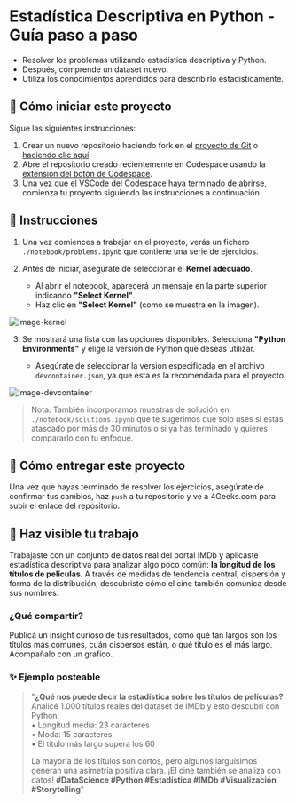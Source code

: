 <!--hide-->
# Estadística Descriptiva en Python - Guía paso a paso
<!--endhide-->

- Resolver los problemas utilizando estadística descriptiva y Python.
- Después, comprende un dataset nuevo.
- Utiliza los conocimientos aprendidos para describirlo estadísticamente.

## 🌱 Cómo iniciar este proyecto

Sigue las siguientes instrucciones:

1. Crear un nuevo repositorio haciendo fork en el [proyecto de Git](https://github.com/4GeeksAcademy/descriptive-statistics-exercises-project-with-python) o [haciendo clic aquí](https://github.com/4GeeksAcademy/descriptive-statistics-exercises-project-with-python/fork).
2. Abre el repositorio creado recientemente en Codespace usando la [extensión del botón de Codespace](https://docs.github.com/en/codespaces/developing-in-codespaces/creating-a-codespace-for-a-repository#creating-a-codespace-for-a-repository).
3. Una vez que el VSCode del Codespace haya terminado de abrirse, comienza tu proyecto siguiendo las instrucciones a continuación.

## 📝 Instrucciones

1. Una vez comiences a trabajar en el proyecto, verás un fichero `./notebook/problems.ipynb` que contiene una serie de ejercicios.

2. Antes de iniciar, asegúrate de seleccionar el **Kernel adecuado**. 

    - Al abrir el notebook, aparecerá un mensaje en la parte superior indicando **"Select Kernel"**.  
    - Haz clic en **"Select Kernel"** (como se muestra en la imagen).       


![image-kernel](https://github.com/4GeeksAcademy/probability-exercises-project-in-python/blob/main/assets/image-kernel.png?raw=true)

3. Se mostrará una lista con las opciones disponibles. Selecciona **"Python Environments"** y elige la versión de Python que deseas utilizar.  

    - Asegúrate de seleccionar la versión especificada en el archivo `devcontainer.json`, ya que esta es la recomendada para el proyecto.


![image-devcontainer](https://github.com/4GeeksAcademy/probability-exercises-project-in-python/blob/main/assets/devcontainer-image.png?raw=true)


> Nota: También incorporamos muestras de solución en `./notebook/solutions.ipynb` que te sugerimos que solo uses si estás atascado por más de 30 minutos o si ya has terminado y quieres compararlo con tu enfoque.

## 🚛 Cómo entregar este proyecto

Una vez que hayas terminado de resolver los ejercicios, asegúrate de confirmar tus cambios, haz `push` a tu repositorio y ve a 4Geeks.com para subir el enlace del repositorio.


## 🚀 Haz visible tu trabajo

Trabajaste con un conjunto de datos real del portal IMDb y aplicaste estadística descriptiva para analizar algo poco común: **la longitud de los títulos de películas**. A través de medidas de tendencia central, dispersión y forma de la distribución, descubriste cómo el cine también comunica desde sus nombres.


### ¿Qué compartir?

Publicá un insight curioso de tus resultados, como qué tan largos son los títulos más comunes, cuán dispersos están, o qué título es el más largo. Acompañalo con un grafico.


### ✨ Ejemplo posteable

> "**¿Qué nos puede decir la estadística sobre los títulos de películas?**  
> Analicé 1.000 títulos reales del dataset de IMDb y esto descubrí con Python:   
> • Longitud media: 23 caracteres  
> • Moda: 15 caracteres  
> • El título más largo supera los 60 
>  
> La mayoría de los títulos son cortos, pero algunos larguísimos generan una asimetría positiva clara. ¡El cine también se analiza con datos! **#DataScience #Python #Estadística #IMDb #Visualización #Storytelling**"


